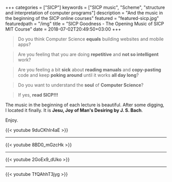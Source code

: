 +++
categories = ["SICP"]
keywords = ["SICP music", "Scheme", "structure and interpretation of computer programs"]
description = "And the music in the beginning of the SICP online courses"
featured = "featured-sicp.jpg"
featuredpath = "/img"
title = "SICP Goodness - The Opening Music of SICP MIT Course"
date = 2018-07-02T20:49:50+03:00
+++

>Do you think Computer Science **equals** building websites and mobile apps? 

>Are you feeling that you are doing **repetitive** and **not so intelligent** work?

>Are you feeling a bit **sick** about **reading manuals** and **copy-pasting** code and keep **poking around** until it works **all day long**? 

>Do you want to understand the **soul** of **Computer Science**?

>If yes, **read SICP!!!**

The music in the beginning of each lecture is beautiful. After some digging, I located it finally. It is **Jesu, Joy of Man's Desiring by J. S. Bach**. 

Enjoy.

{{< youtube 9duCKhIr4aE >}}
<hr />
{{< youtube 8BD0_mGzcHk >}}
<hr />
{{< youtube 2GoEx9_dUko >}}
<hr />
{{< youtube TfQAhhT3jyg >}}

